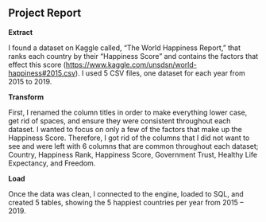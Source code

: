 
## **Project Report**
 

 **Extract**

I found a dataset on Kaggle called, “The World Happiness Report,” that ranks each country by their “Happiness Score” and contains the factors that effect this score (https://www.kaggle.com/unsdsn/world-happiness#2015.csv). I used 5 CSV files, one dataset for each year from 2015 to 2019.

**Transform**

First, I renamed the column titles in order to make everything lower case, get rid of spaces, and ensure they were consistent throughout each dataset. I wanted to focus on only a few of the factors that make up the Happiness Score. Therefore, I got rid of the columns that I did not want to see and were left with 6 columns that are common throughout each dataset; Country, Happiness Rank, Happiness Score, Government Trust, Healthy Life Expectancy, and Freedom.

**Load**

Once the data was clean, I connected to the engine, loaded to SQL, and created 5 tables, showing the 5 happiest countries per year from 2015 – 2019.


